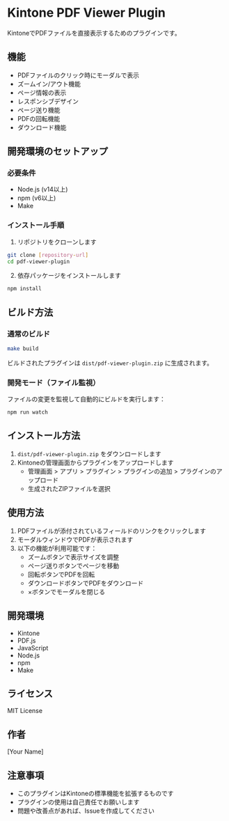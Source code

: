 # Kintone PDF Viewer Plugin

KintoneでPDFファイルを直接表示するためのプラグインです。

## 機能

- PDFファイルのクリック時にモーダルで表示
- ズームイン/アウト機能
- ページ情報の表示
- レスポンシブデザイン
- ページ送り機能
- PDFの回転機能
- ダウンロード機能

## 開発環境のセットアップ

### 必要条件

- Node.js (v14以上)
- npm (v6以上)
- Make

### インストール手順

1. リポジトリをクローンします
```bash
git clone [repository-url]
cd pdf-viewer-plugin
```

2. 依存パッケージをインストールします
```bash
npm install
```

## ビルド方法

### 通常のビルド

```bash
make build
```

ビルドされたプラグインは `dist/pdf-viewer-plugin.zip` に生成されます。

### 開発モード（ファイル監視）

ファイルの変更を監視して自動的にビルドを実行します：

```bash
npm run watch
```

## インストール方法

1. `dist/pdf-viewer-plugin.zip` をダウンロードします
2. Kintoneの管理画面からプラグインをアップロードします
   - 管理画面 > アプリ > プラグイン > プラグインの追加 > プラグインのアップロード
   - 生成されたZIPファイルを選択

## 使用方法

1. PDFファイルが添付されているフィールドのリンクをクリックします
2. モーダルウィンドウでPDFが表示されます
3. 以下の機能が利用可能です：
   - ズームボタンで表示サイズを調整
   - ページ送りボタンでページを移動
   - 回転ボタンでPDFを回転
   - ダウンロードボタンでPDFをダウンロード
   - ×ボタンでモーダルを閉じる

## 開発環境

- Kintone
- PDF.js
- JavaScript
- Node.js
- npm
- Make

## ライセンス

MIT License

## 作者

[Your Name]

## 注意事項

- このプラグインはKintoneの標準機能を拡張するものです
- プラグインの使用は自己責任でお願いします
- 問題や改善点があれば、Issueを作成してください 